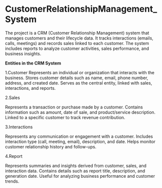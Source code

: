 # CustomerRelationshipManagement_System

The project is a CRM (Customer Relationship Management) system that manages customers and their lifecycle data. It tracks interactions (emails, calls, meetings) and records sales linked to each customer.
The system includes reports to analyze customer activities, sales performance, and business insights.

**Entities in the CRM System**

1.Customer
Represents an individual or organization that interacts with the business.
Stores customer details such as name, email, phone number, address, and created date.
Serves as the central entity, linked with sales, interactions, and reports.

2.Sales

Represents a transaction or purchase made by a customer.
Contains information such as amount, date of sale, and product/service description.
Linked to a specific customer to track revenue contribution.

3.Interactions

Represents any communication or engagement with a customer.
Includes interaction type (call, meeting, email), description, and date.
Helps monitor customer relationship history and follow-ups.

4.Report

Represents summaries and insights derived from customer, sales, and interaction data.
Contains details such as report title, description, and generation date.
Useful for analyzing business performance and customer trends.
